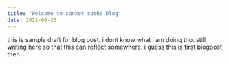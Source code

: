 ```yaml
---
title: "Welcome to sanket sathe blog"
date: 2021-06-25
---
```


this is sample draft for blog post. 
i dont know what i am doing tho. 
still writing here so that this can reflect somewhere. 
i guess this is first blogpost then. 
